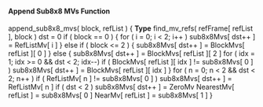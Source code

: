 #### Append Sub8x8 MVs Function

<div class="syntax">
append_sub8x8_mvs( block, refList ) {                                 <b>Type</b>
    find_mv_refs( refFrame[ refList ], block )
    dst = 0
    if ( block == 0 ) {
        for ( i = 0; i < 2; i++ )
            sub8x8Mvs[ dst++ ] = RefListMv[ i ]
    } else if ( block <= 2 ) {
        sub8x8Mvs[ dst++ ] = BlockMvs[ refList ][ 0 ]
    } else {
        sub8x8Mvs[ dst++ ] = BlockMvs[ refList ][ 2 ]
        for ( idx = 1; idx >= 0 && dst < 2; idx--)
            if ( BlockMvs[ refList ][ idx ] != sub8x8Mvs[ 0 ] )
                sub8x8Mvs[ dst++ ] = BlockMvs[ refList ][ idx ]
    }
    for ( n = 0; n < 2 && dst < 2; n++ )
        if ( RefListMv[ n ] != sub8x8Mvs[ 0 ] )
            sub8x8Mvs[ dst++ ] = RefListMv[ n ]
    if ( dst < 2 )
        sub8x8Mvs[ dst++ ] = ZeroMv
    NearestMv[ refList ] = sub8x8Mvs[ 0 ]
    NearMv[ refList ] = sub8x8Mvs[ 1 ]
}

</div>
